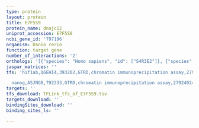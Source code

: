 ```yaml
---
type: protein
layout: protein
title: E7F5S9
protein_name: dnajc12
uniprot_accession: E7F5S9
ncbi_gene_id: '797196'
organism: Danio rerio
function: target gene
number_of_interactions: '2'
orthologs: '[{"species": "Homo sapiens", "id": ["S4R3E2"]}, {"species": "Mus musculus", "id": ["<a href=\"/protein/q9r022\">Q9R022</a>"]}, {"species": "Rattus norvegicus", "id": ["<a href=\"/protein/q925t0\">Q925T0</a>"]}, {"species": "Drosophila melanogaster", "id": ["<a href=\"/protein/q9tvp3\">Q9TVP3</a>"]}]'
jaspar_matrices: ''
tfs: 'hif1ab,Q6EHI4,393202,GTRD,chromatin immunoprecipitation assay,27924024%5Buid%5D,No

  nanog,A5JNG8,792333,GTRD,chromatin immunoprecipitation assay,27924024%5Buid%5D,No'
targets: ''
tfs_download: TFLink_tfs_of_E7F5S9.tsv
targets_download: ''
bindingSites_download: ''
binding_sites_ls: ''

---
```

